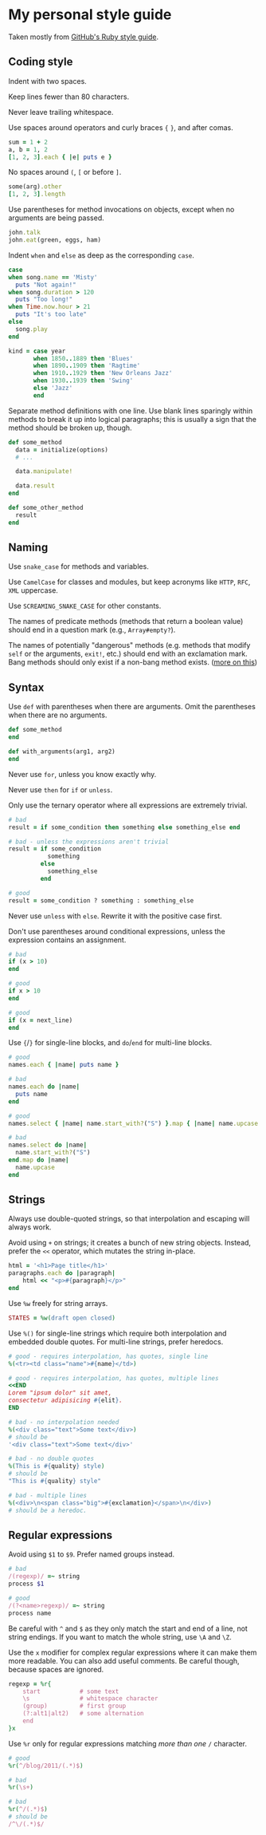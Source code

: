 # My personal style guide

Taken mostly from [GitHub's Ruby style guide](//github.com/styleguide/ruby).

## Coding style

Indent with two spaces.

Keep lines fewer than 80 characters.

Never leave trailing whitespace.

Use spaces around operators and curly braces `{` `}`, and after comas.

```ruby
sum = 1 + 2
a, b = 1, 2
[1, 2, 3].each { |e| puts e }
```

No spaces around `(`, `[` or before `]`.

```ruby
some(arg).other
[1, 2, 3].length
```

Use parentheses for method invocations on objects, except when no arguments are being passed.

```ruby
john.talk
john.eat(green, eggs, ham)
```

Indent `when` and `else` as deep as the corresponding `case`.

```ruby
case
when song.name == 'Misty'
  puts "Not again!"
when song.duration > 120
  puts "Too long!"
when Time.now.hour > 21
  puts "It's too late"
else
  song.play
end

kind = case year
       when 1850..1889 then 'Blues'
       when 1890..1909 then 'Ragtime'
       when 1910..1929 then 'New Orleans Jazz'
       when 1930..1939 then 'Swing'
       else 'Jazz'
       end
```

Separate method definitions with one line. Use blank lines sparingly within methods to break it up into logical paragraphs; this is usually a sign that the method should be broken up, though.

```ruby
def some_method
  data = initialize(options)
  # ...

  data.manipulate!

  data.result
end

def some_other_method
  result
end
```

## Naming

Use `snake_case` for methods and variables.

Use `CamelCase` for classes and modules, but keep acronyms like `HTTP`, `RFC`, `XML` uppercase.

Use `SCREAMING_SNAKE_CASE` for other constants.

The names of predicate methods (methods that return a boolean value) should end in a question mark (e.g., `Array#empty?`).

The names of potentially "dangerous" methods (e.g. methods that modify `self` or the arguments, `exit!`, etc.) should end with an exclamation mark. Bang methods should only exist if a non-bang method exists. ([more on this](http://dablog.rubypal.com/2007/8/15/bang-methods-or-danger-will-rubyist))

## Syntax

Use `def` with parentheses when there are arguments. Omit the parentheses when there are no arguments.

```ruby
def some_method
end

def with_arguments(arg1, arg2)
end
```

Never use `for`, unless you know exactly why.

Never use `then` for `if` or `unless`.

Only use the ternary operator where all expressions are extremely trivial.

```ruby
# bad
result = if some_condition then something else something_else end

# bad - unless the expressions aren't trivial
result = if some_condition
           something
         else
           something_else
         end

# good
result = some_condition ? something : something_else
```

Never use `unless` with `else`. Rewrite it with the positive case first.

Don't use parentheses around conditional expressions, unless the expression contains an assignment.

```ruby
# bad
if (x > 10)
end

# good
if x > 10
end

# good
if (x = next_line)
end
```

Use `{`/`}` for single-line blocks, and `do`/`end` for multi-line blocks.

```ruby
# good
names.each { |name| puts name }

# bad
names.each do |name|
  puts name
end

# good
names.select { |name| name.start_with?("S") }.map { |name| name.upcase }

# bad
names.select do |name|
  name.start_with?("S")
end.map do |name|
  name.upcase
end
```

## Strings

Always use double-quoted strings, so that interpolation and escaping will always work.

Avoid using `+` on strings; it creates a bunch of new string objects. Instead, prefer the `<<` operator, which mutates the string in-place.

```ruby
html = '<h1>Page title</h1>'
paragraphs.each do |paragraph|
    html << "<p>#{paragraph}</p>"
end
```

Use `%w` freely for string arrays.

```ruby
STATES = %w(draft open closed)
```

Use `%()` for single-line strings which require both interpolation and embedded double quotes. For multi-line strings, prefer heredocs.

```ruby
# good - requires interpolation, has quotes, single line
%(<tr><td class="name">#{name}</td>)

# good - requires interpolation, has quotes, multiple lines
<<END
Lorem "ipsum dolor" sit amet,
consectetur adipisicing #{elit}.
END

# bad - no interpolation needed
%(<div class="text">Some text</div>)
# should be
'<div class="text">Some text</div>'

# bad - no double quotes
%(This is #{quality} style)
# should be
"This is #{quality} style"

# bad - multiple lines
%(<div>\n<span class="big">#{exclamation}</span>\n</div>)
# should be a heredoc.
```

## Regular expressions

Avoid using `$1` to `$9`. Prefer named groups instead.

```ruby
# bad
/(regexp)/ =~ string
process $1

# good
/(?<name>regexp)/ =~ string
process name
```

Be careful with `^` and `$` as they only match the start and end of a line, not string endings. If you want to match the whole string, use `\A` and `\Z`.

Use the `x` modifier for complex regular expressions where it can make them more readable. You can also add useful comments. Be careful though, because spaces are ignored.

```ruby
regexp = %r{
    start           # some text
    \s              # whitespace character
    (group)         # first group
    (?:alt1|alt2)   # some alternation
    end
}x
```

Use `%r` only for regular expressions matching *more than one* `/` character.

```ruby
# good
%r(^/blog/2011/(.*)$)

# bad
%r(\s+)

# bad
%r(^/(.*)$)
# should be
/^\/(.*)$/
```
